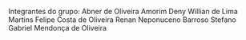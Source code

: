 Integrantes do grupo:
Abner de Oliveira Amorim
Deny Willian de Lima Martins
Felipe Costa de Oliveira
Renan Neponuceno Barroso
Stefano Gabriel Mendonça de Oliveira

